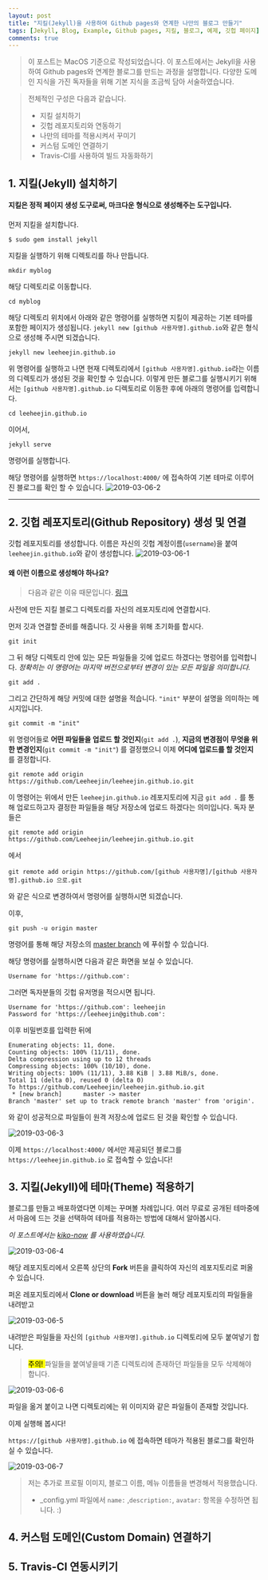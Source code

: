 ```yaml
---
layout: post
title: "지킬(Jekyll)을 사용하여 Github pages와 연계한 나만의 블로그 만들기"
tags: [Jekyll, Blog, Example, Github pages, 지킬, 블로그, 예제, 깃헙 페이지]
comments: true
---
```


> 이 포스트는 MacOS 기준으로 작성되었습니다.
이 포스트에서는 Jekyll을 사용하여 Github pages와 연계한 블로그를 만드는 과정을 설명합니다.
다양한 도메인 지식을 가진 독자들을 위해 기본 지식을 조금씩 담아 서술하였습니다.

> 전체적인 구성은 다음과 같습니다.
> * 지킬 설치하기
> * 깃헙 레포지토리와 연동하기
> * 나만의 테마를 적용시켜서 꾸미기
> * 커스텀 도메인 연결하기
> * Travis-CI를 사용하여 빌드 자동화하기


## 1. 지킬(Jekyll) 설치하기

#### 지킬은 정적 페이지 생성 도구로써, 마크다운 형식으로 생성해주는 도구입니다.

먼저 지킬을 설치합니다.

```
$ sudo gem install jekyll
```

지킬을 실행하기 위해 디렉토리를 하나 만듭니다.

```
mkdir myblog
```

해당 디렉토리로 이동합니다.
```
cd myblog
```

해당 디렉토리 위치에서 아래와 같은 명령어를 실행하면 지킬이 제공하는 기본 테마를 포함한 페이지가 생성됩니다.
`jekyll new [github 사용자명].github.io`와 같은 형식으로 생성해 주시면 되겠습니다.

```
jekyll new leeheejin.github.io
```

위 명령어를 실행하고 나면
현재 디렉토리에서 `[github 사용자명].github.io`라는 이름의 디렉토리가 생성된 것을 확인할 수 있습니다.
이렇게 만든 블로그를 실행시키기 위해서는 `[github 사용자명].github.io` 디렉토리로 이동한 후에 아래의 명령어를 입력합니다.

```
cd leeheejin.github.io
```

이어서,

```
jekyll serve
```
명령어를 실행합니다.

해당 명령어를 실행하면 `https://localhost:4000/` 에 접속하여 기본 테마로 이루어진 블로그를 확인 할 수 있습니다.
![2019-03-06-2](https://user-images.githubusercontent.com/9789023/53942597-85130d80-40fe-11e9-8ec3-5cffab0a2135.png)

---

## 2. 깃헙 레포지토리(Github Repository) 생성 및 연결

깃헙 레포지토리를 생성합니다. 이름은 자신의 깃헙 계정이름(`username`)을 붙여
`leeheejin.github.io`와 같이 생성합니다.
![2019-03-06-1](https://user-images.githubusercontent.com/9789023/53867918-297e4c80-4038-11e9-8d42-830cd8ac44f5.png)
#### 왜 이런 이름으로 생성해야 하나요?
> 다음과 같은 이유 때문입니다. [링크](#)

사전에 만든 지킬 블로그 디렉토리를 자신의 레포지토리에 연결합시다.

먼저 깃과 연결할 준비를 해줍니다.
깃 사용을 위해 초기화를 합시다.
```
git init
```

그 뒤 해당 디렉토리 안에 있는 모든 파일들을 깃에 업로드 하겠다는 명렁어를 입력합니다.
*정확히는 이 명령어는 마지막 버전으로부터 변경이 있는 모든 파일을 의미합니다.*
```
git add .
```

그리고 간단하게 해당 커밋에 대한 설명을 적습니다. `"init"` 부분이 설명을 의미하는 메시지입니다.
```
git commit -m "init"
```

위 명령어들로 **어떤 파일들을 업로드 할 것인지**(`git add .`), 
**지금의 변경점이 무엇을 위한 변경인지**(`git commit -m "init"`)
를 결정했으니 이제 **어디에 업로드를 할 것인지**를 결정합니다.

```
git remote add origin https://github.com/Leeheejin/leeheejin.github.io.git
```

이 명령어는 위에서 만든 `leeheejin.github.io` 레포지토리에 지금 `git add .` 를 통해 
업로드하고자 결정한 파일들을 해당 저장소에 업로드 하겠다는 의미입니다.
독자 분들은 

```
git remote add origin https://github.com/Leeheejin/leeheejin.github.io.git
```

에서 

```
git remote add origin https://github.com/[github 사용자명]/[github 사용자명].github.io 으로.git
```

와 같은 식으로 변경하여서 명령어를 실행하시면 되겠습니다.

이후,

```
git push -u origin master
```

명령어를 통해 해당 저장소의 [master branch](#) 에 푸쉬할 수 있습니다.

해당 명령어를 실행하시면 다음과 같은 화면을 보실 수 있습니다.

```
Username for 'https://github.com':
```

그러면 독자분들의 깃헙 유저명을 적으시면 됩니다.

```
Username for 'https://github.com': leeheejin
Password for 'https://leeheejin@github.com':
```

이후 비밀번호를 입력한 뒤에

```
Enumerating objects: 11, done.
Counting objects: 100% (11/11), done.
Delta compression using up to 12 threads
Compressing objects: 100% (10/10), done.
Writing objects: 100% (11/11), 3.88 KiB | 3.88 MiB/s, done.
Total 11 (delta 0), reused 0 (delta 0)
To https://github.com/Leeheejin/leeheejin.github.io.git
 * [new branch]      master -> master
Branch 'master' set up to track remote branch 'master' from 'origin'.
```

와 같이 성공적으로 파일들이 원격 저장소에 업로드 된 것을 확인할 수 있습니다.

![2019-03-06-3](https://user-images.githubusercontent.com/9789023/53945237-85aea280-4104-11e9-8166-6cee58f6fcfe.png)

이제 `https://localhost:4000/` 에서만 제공되던 블로그를 `https://leeheejin.github.io` 로 접속할 수 있습니다!

## 3. 지킬(Jekyll)에 테마(Theme) 적용하기

블로그를 만들고 배포하였다면 이제는 꾸며볼 차례입니다.
여러 무료로 공개된 테마중에서 마음에 드는 것을 선택하여 테마를 적용하는 방법에 대해서 알아봅시다.

*이 포스트에서는 [kiko-now](https://github.com/barryclark/jekyll-now) 를 사용하였습니다.*

![2019-03-06-4](https://user-images.githubusercontent.com/9789023/53950561-be07ae00-410f-11e9-9344-dee84561cec1.png)

해당 레포지토리에서 오른쪽 상단의 **Fork** 버튼을 클릭하여 자신의 레포지토리로 퍼올 수 있습니다.

퍼온 레포지토리에서 **Clone or download** 버튼을 눌러 해당 레포지토리의 파일들을 내려받고 

![2019-03-06-5](https://user-images.githubusercontent.com/9789023/53950729-2d7d9d80-4110-11e9-8163-69d40cb8b8c4.png)

내려받은 파일들을 자신의 `[github 사용자명].github.io` 디렉토리에 모두 붙여넣기 합니다.
> <mark> 주의! </mark> 파일들을 붙여넣을때 기존 디렉토리에 존재하던 파일들을 모두 삭제해야 합니다.

![2019-03-06-6](https://user-images.githubusercontent.com/9789023/53951074-007dba80-4111-11e9-9ccd-0935bb586523.png)

파일을 옮겨 붙이고 나면 디렉토리에는 위 이미지와 같은 파일들이 존재할 것입니다.

이제 실행해 봅시다!

`https://[github 사용자명].github.io` 에 접속하면
테마가 적용된 블로그를 확인하실 수 있습니다.

![2019-03-06-7](https://user-images.githubusercontent.com/9789023/53951221-53577200-4111-11e9-8b1f-04f17ec36086.png)

> 저는 추가로 프로필 이미지, 블로그 이름, 메뉴 이름들을 변경해서 적용했습니다.
> * _config.yml 파일에서 `name:` ,`description:`, `avatar:` 항목을 수정하면 됩니다. :)

## 4. 커스텀 도메인(Custom Domain) 연결하기

## 5. Travis-CI 연동시키기

